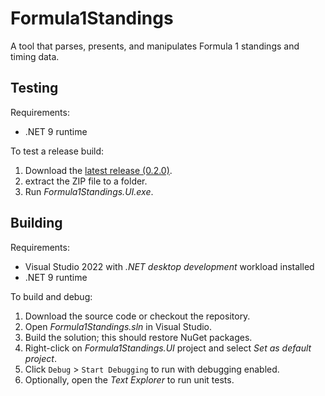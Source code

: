 # Formula1Standings

A tool that parses, presents, and manipulates Formula 1 standings and timing data.

## Testing

Requirements:
  - .NET 9 runtime

To test a release build:
  1. Download the [latest release (0.2.0)](https://github.com/DanStevens/Formula1Standings/releases/tag/0.2.0).
  2. extract the ZIP file to a folder.
  3. Run _Formula1Standings.UI.exe_.

## Building

Requirements:
  - Visual Studio 2022 with _.NET desktop development_ workload installed
  - .NET 9 runtime

To build and debug:
  1. Download the source code or checkout the repository.
  2. Open _Formula1Standings.sln_ in Visual Studio.
  3. Build the solution; this should restore NuGet packages.
  4. Right-click on _Formula1Standings.UI_ project and select _Set as default project_.
  5. Click `Debug` > `Start Debugging` to run with debugging enabled.
  6. Optionally, open the _Text Explorer_ to run unit tests.
